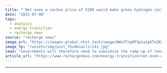 ```yaml
---
title: "'Not even a carbon price of €200 would make green hydrogen cost-competitive this decade'"
date: "2021-07-08"
tags: 
  - analysis
  - energy transition
  - recharge news
source: "recharge news"
image_url: "https://images-global.nhst.tech/image/WWx2TnpNTVpia1pKTnZKZ29rbHhnT2xGbldvR1ZYQTk5ZXJkS0RESWVPaz0=/nhst/binary/80c4a99956cbb62c222555591f05160b"
image_fp: "/assets/img/post_thumbnails/141.jpg"
lead: "Governments will therefore need to subsidise the ramp-up of renewable H2 — and it would be a 'bad idea' to use the fuel for cars and heating, says think-tank report"
article_url: "https://www.rechargenews.com/energy-transition/not-even-a-carbon-price-of-200-would-make-green-hydrogen-cost-competitive-this-decade/2-1-1037262"
---
```


---
